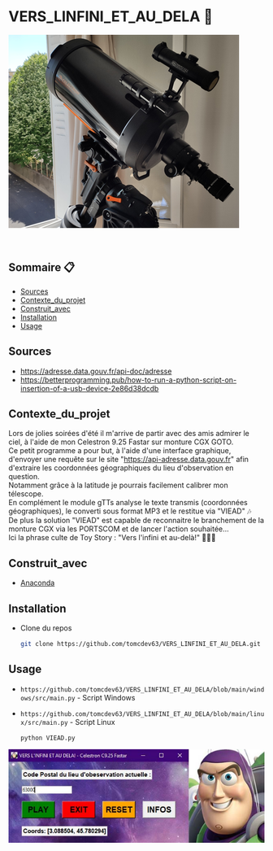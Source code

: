 # VERS_LINFINI_ET_AU_DELA 🔭

![Screenshot](https://github.com/tomcdev63/VERS_LINFINI_ET_AU_DELA/blob/main/windows/data/celestron.png?raw=true)

<!-- PROJECT LOGO -->
<br />
<p align="center">

<!-- SOMMAIRE -->
## Sommaire 📋

* [Sources](#sources)
* [Contexte_du_projet](#contexte_du_projet)
* [Construit_avec](#Construit_avec)
* [Installation](#Installation)
* [Usage](#usage)
 
<!-- SOURCES -->
## Sources

* https://adresse.data.gouv.fr/api-doc/adresse
* https://betterprogramming.pub/how-to-run-a-python-script-on-insertion-of-a-usb-device-2e86d38dcdb

<!-- CONTEXTE DU PROJET -->
## Contexte_du_projet 

Lors de jolies soirées d'été il m'arrive de partir avec des amis admirer le ciel, à l'aide de mon Celestron 9.25 Fastar sur monture CGX GOTO.  
Ce petit programme a pour but, à l'aide d'une interface graphique, d'envoyer une requête sur le site "https://api-adresse.data.gouv.fr" afin d'extraire les coordonnées géographiques du lieu d'observation en question.  
Notamment grâce à la latitude je pourrais facilement calibrer mon télescope.  
En complément le module gTTs analyse le texte transmis (coordonnées géographiques), le converti sous format MP3 et le restitue via "VIEAD" 🎶  
De plus la solution "VIEAD" est capable de reconnaitre le branchement de la monture CGX via les PORTSCOM et de lancer l'action souhaitée...  
Ici la phrase culte de Toy Story : "Vers l'infini et au-delà!" 👨‍🚀🤓


<!-- CONSTRUIT AVEC -->
## Construit_avec 

* [Anaconda](https://www.anaconda.com/)

<!-- INSTALLATION -->
## Installation

* Clone du repos

    ```sh
    git clone https://github.com/tomcdev63/VERS_LINFINI_ET_AU_DELA.git
    ```
    
<!-- USAGE -->
## Usage 
 
* ```https://github.com/tomcdev63/VERS_LINFINI_ET_AU_DELA/blob/main/windows/src/main.py``` - Script Windows
* ```https://github.com/tomcdev63/VERS_LINFINI_ET_AU_DELA/blob/main/linux/src/main.py``` - Script Linux

    ```sh
    python VIEAD.py
    ```
![Screenshot](https://raw.githubusercontent.com/tomcdev63/VERS_LINFINI_ET_AU_DELA/main/windows/data/buzz.jpg)





